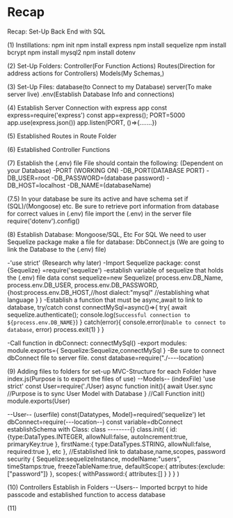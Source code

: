 # Recap
Recap: Set-Up Back End with SQL

(1) Instillations: 
npm init
npm install express
npm install sequelize
npm install bcrypt
npm install mysql2
npm install dotenv

(2) Set-Up Folders:
Controller(For Function Actions)
Routes(Direction for address actions for Controllers)
Models(My Schemas,)

(3) Set-Up Files:
database(to Connect to my Database)
server(To make server live)
.env(Establish Database Info and connections)

(4) Establish Server Connection with express app
const express=require('express')
const app=express();
PORT=5000
app.use(express.json())
app.listen(PORT, ()=>{.......})

(5) Established Routes in Route Folder 


(6) Established Controller Functions


(7) Establish the (.env) file
File should contain the following: (Dependent on your Database)
-PORT (WORKING ON)
-DB_PORT(DATABASE PORT)
-DB_USER=root
-DB_PASSWORD=(database password)
-DB_HOST=localhost
-DB_NAME=(databaseName)


(7.5) In your database be sure its active and have schema set if (SQL)/(Mongoose) etc. 
Be sure to retrieve port information from database for correct values in (.env) file
import the (.env) in the server file
require('dotenv').config()



(8) Establish Database: Mongoose/SQL, Etc
For SQL We need to user Sequelize package
make a file for database: DbConnect.js (We are going to link the Database to the (.env) file)

-'use strict' (Research why later)
-Import Sequelize package: const {Sequelize} =require('sequelize')
-establish variable of sequelize that holds the (.env) file data
    const sequelize=new Sequelize(
        process.env.DB_Name, process.env.DB_USER, process.env.DB_PASSWORD, 
        {host:process.env.DB_HOST,//host 
        dialect:"mysql" //establishing what language
        }
    )
-Establish a function that must be async,await to link to database, try/catch
const connectMySql=async()=>{
    try{
        await sequelize.authenticate();
        console.log(`Successful connection to ${process.env.DB_NAME}`)
    }
    catch(error){
        console.error(`Unable to connect to database`, error)
        process.exit(1)
    }
}

-Call function in dbConnect: connectMySql()
-export modules: module.exports={
    Sequelize:Sequelize,connectMySql
}
-Be sure to connect dbConnect file to server file. 
const database=require("./----location)

(9) Adding files to folders for set-up
MVC-Structure for each Folder have index.js(Purpose is to export the files of use)
--Models--
(indexFile)
'use strict'
const User=require('./User)
async function init(){
    await User.sync     //Purpose is to sync User Model with Database
}
//Call Function 
init()
module.exports(User)

--User--
(userfile)
const{Datatypes, Model}=required('sequelize')
let dbConnect=require(---location--)
const variable=dbConnect
establishSchema with Class:
    class --------{}
    class.init(
        {
           id:{type:DataTypes.INTEGER,
            allowNull:false,
            autoIncrement:true,
            primaryKey:true
        },
        firstName:{
            type:DataTypes.STRING,
            allowNull:false,
            required:true
        }, etc
        },
//Established link to database,name,scopes, password security
        {
    Sequelize:sequelizeInstance,
    modelName:"users", 
    timeStamps:true,
    freezeTableName:true,
    defaultScope:{
        attributes:{exclude:["password"]}
    },
    scopes:{
        withPassword:{
            attributes:[]
        }
    }
    }
    )

(10) Controllers Establish in Folders
--Users--
Imported bcrpyt to hide passcode and established function to access database 

(11)

